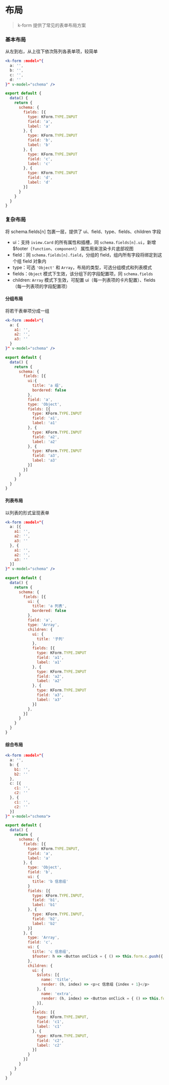 # 布局

> k-form 提供了常见的表单布局方案

### 基本布局

从左到右，从上往下依次陈列各表单项，较简单

```jsx
<k-form :model="{
  a: '',
  b: '',
  c: '',
  d: ''
}" v-model="schema" />
```

```js
export default {
  data() {
    return {
      schema: {
        fields: [{
          type: KForm.TYPE.INPUT
          field: 'a',
          label: 'a'
        }, {
          type: KForm.TYPE.INPUT
          field: 'b',
          label: 'b'
        }, {
          type: KForm.TYPE.INPUT
          field: 'c',
          label: 'c'
        }, {
          type: KForm.TYPE.INPUT
          field: 'd',
          label: 'd'
        }]
      }
    }
  }
}
```

### 复杂布局

将 schema.fields[n] 包裹一层，提供了 ui、field、type、fields、children 字段

* ui：支持 `iview.Card` 的所有属性和插槽，同 `schema.fields[n].ui`，新增 $footer（`function`、`component`） 属性用来渲染卡片底部视图
* field：同 `schema.fields[n].field`，分组的 field，组内所有字段将绑定到这个组 field 对象内
* type：可选 `'Object'` 和 `Array`，布局的类型，可选分组模式和列表模式
* fields：`Object` 模式下生效，该分组下的字段配置项，同 `schema.fields`
* children: `Array` 模式下生效，可配置 ui（每一列表项的卡片配置）、fields（每一列表项的字段配置项）

#### 分组布局

将若干表单项分成一组

```jsx
<k-form :model="{
  a: {
    a1: '',
    a2: '',
    a3: ''
  }
}" v-model="schema" />
```

```js
export default {
  data() {
    return {
      schema: {
        fields: [{
          ui:{
            title: 'a 组',
            bordered: false
          },
          field: 'a',
          type: 'Object',
          fields: [{
            type: KForm.TYPE.INPUT
            field: 'a1',
            label: 'a1'
          }, {
            type: KForm.TYPE.INPUT
            field: 'a2',
            label: 'a2'
          }, {
            type: KForm.TYPE.INPUT
            field: 'a3',
            label: 'a3'
          }]
        }]
      }
    }
  }
}
```

#### 列表布局

以列表的形式呈现表单

```jsx
<k-form :model="{
  a: [{
    a1: '',
    a2: '',
    a3: ''
  }, {
    a1: '',
    a2: '',
    a3: ''
  }]
}" v-model="schema" />
```

```js
export default {
  data() {
    return {
      schema: {
        fields: [{
          ui: {
            title: 'a 列表',
            bordered: false
          },
          field: 'a',
          type: 'Array',
          children: {
            ui: {
              title: '子列'
            },
            fields: [{
              type: KForm.TYPE.INPUT
              field: 'a1',
              label: 'a1'
            }, {
              type: KForm.TYPE.INPUT
              field: 'a2',
              label: 'a2'
            }, {
              type: KForm.TYPE.INPUT
              field: 'a3',
              label: 'a3'
            }]
          },
        }]
      }
    }
  }
}
```

#### 综合布局

```jsx
<k-form :model="{
  a: '',
  b: {
    b1: '',
    b2: ''
  },
  c: [{
    c1: '',
    c2: ''
  }, {
    c1: '',
    c2: ''
  }]
}" v-model="schema">
```

```js
export default {
  data() {
    return {
      schema: {
        fields: [{
          type: KForm.TYPE.INPUT,
          field: 'a',
          label: 'a'
        }, {
          type: 'Object',
          field: 'b',
          ui: {
            title: 'b 信息组'
          }
          fields: [{
            type: KForm.TYPE.INPUT,
            field: 'b1',
            label: 'b1'
          }, {
            type: KForm.TYPE.INPUT,
            field: 'b2',
            label: 'b2'
          }]
        }, {
          type: 'Array',
          field: 'c',
          ui: {
            title: 'c 信息组',
            $footer: h => <Button onClick = { () => this.form.c.push({ c1: '', c2: '' }) }>新增</Button>
          },
          children: {
            ui: {
              $slots: [{
                name: 'title',
                render: (h, index) => <p>c 信息组 {index + 1}</p>
              }, {
                name: 'extra',
                render: (h, index) => <Button onClick = { () => this.form.c.splice(index, 1) } >删除</Button>
              }],
            },
            fields: [{
              type: KForm.TYPE.INPUT,
              field: 'c1',
              label: 'c1'
            }, {
              type: KForm.TYPE.INPUT,
              field: 'c2',
              label: 'c2'
            }]
          }
        }]
      }
    }
  }
}
```